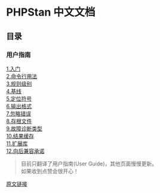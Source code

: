 # PHPStan 中文文档

## 目录
### 用户指南

[1.入门](用户指南/01.入门.md)  
[2.命令行用法](用户指南/02.命令行用法.md)  
[3.规则级别](用户指南/03.规则级别.md)  
[4.基线](用户指南/04.基线.md)  
[5.定位符号](用户指南/05.定位符号.md)  
[6.输出格式](用户指南/06.输出格式.md)  
[7.忽略错误](用户指南/07.忽略错误.md)  
[8.存根文件](用户指南/08.存根文件.md)  
[9.故障诊断类型](用户指南/09.故障诊断类型.md)  
[10.结果缓存](用户指南/10.结果缓存.md)  
[11.扩展库](用户指南/11.扩展库.md)  
[12.向后兼容承诺](用户指南/12.向后兼容承诺.md)  

> 目前只翻译了用户指南(User Guide)，其他页面慢慢更新。  
> 如果收到点赞会很开心！

[原文链接](https://phpstan.org/user-guide/getting-started)

